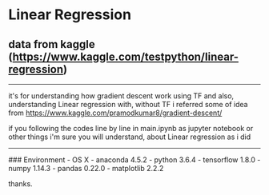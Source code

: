 # Linear Regression 
## data from kaggle (https://www.kaggle.com/testpython/linear-regression)
<hr/>

it's for understanding how gradient descent work using TF
and also, understanding Linear regression with, without TF
i referred some of idea from https://www.kaggle.com/pramodkumar8/gradient-descent/

if you following the codes line by line in main.ipynb as jupyter notebook or other things
i'm sure you will understand, about Linear regression as i did 

<hr/>
### Environment
 - OS X
 - anaconda 4.5.2
 - python 3.6.4
 - tensorflow 1.8.0
 - numpy 1.14.3
 - pandas 0.22.0
 - matplotlib 2.2.2


thanks. 

